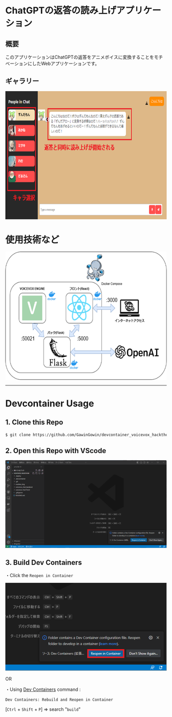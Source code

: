 # ChatGPTの返答の読み上げアプリケーション

## 概要
このアプリケーションはChatGPTの返答をアニメボイスに変換することをモチベーションにしたWebアプリケーションです。

## ギャラリー
<p align="center">
<img src=readme_img/talkScreenComment.png height=400/>
</p>


# 使用技術など
<p align="center">
<img src=readme_img/map.png height=400/>
</p>

<hr>

# Devcontainer Usage

## 1. Clone this Repo
~~~sh
$ git clone https://github.com/GawinGowin/devcontainer_voicevox_hackthon
~~~

## 2. Open this Repo with VScode
![screen](/readme_img/screenshot.png)


## 3. Build Dev Containers
・Click the `Reopen in Container`

![screen](/readme_img/button.png)

OR

・Using [Dev Containers](https://marketplace.visualstudio.com/items?itemName=ms-vscode-remote.remote-containers) command : 
~~~
Dev Containers: Rebuild and Reopen in Container
~~~

[`Ctrl` + `Shift` + `P`] => search "`build`"